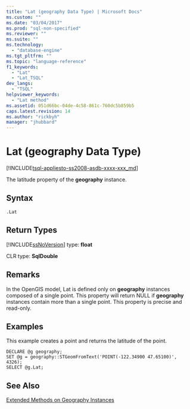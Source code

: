 ```yaml
---
title: "Lat (geography Data Type) | Microsoft Docs"
ms.custom: ""
ms.date: "03/04/2017"
ms.prod: "sql-non-specified"
ms.reviewer: ""
ms.suite: ""
ms.technology: 
  - "database-engine"
ms.tgt_pltfrm: ""
ms.topic: "language-reference"
f1_keywords: 
  - "Lat"
  - "Lat_TSQL"
dev_langs: 
  - "TSQL"
helpviewer_keywords: 
  - "Lat method"
ms.assetid: 051d66bc-04de-4c58-861c-760dc5b859b5
caps.latest.revision: 14
ms.author: "rickbyh"
manager: "jhubbard"
---
```

# Lat (geography Data Type)
[!INCLUDE[tsql-appliesto-ss2008-asdb-xxxx-xxx_md](../../../relational-databases/import-export/includes/tsql-appliesto-ss2008-asdb-xxxx-xxx-md.md)]

  The latitude property of the **geography** instance.  
  
## Syntax  
  
```  
.Lat  
```  
  
## Return Types  
 [!INCLUDE[ssNoVersion](../../../a9notintoc/includes/ssnoversion-md.md)] type: **float**  
  
 CLR type: **SqlDouble**  
  
## Remarks  
 In the OpenGIS model, Lat is defined only on **geography** instances composed of a single point. This property will return NULL if **geography** instances contain more than a single point. This property is precise and read-only.  
  
## Examples  
 This example creates a point and returns the latitude of the point.  
  
```  
DECLARE @g geography;  
SET @g = geography::STGeomFromText('POINT(-122.34900 47.65100)', 4326);  
SELECT @g.Lat;  
```  
  
## See Also  
 [Extended Methods on Geography Instances](../../../t-sql/data-types/extended-methods-on-geography-instances.md)  
  
  